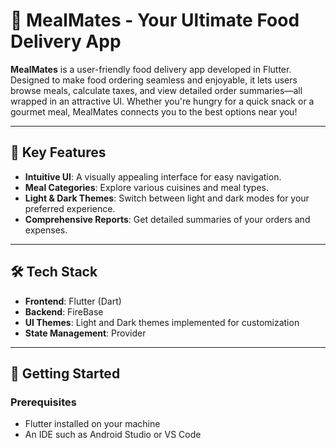 # 🍴 MealMates - Your Ultimate Food Delivery App 

**MealMates** is a user-friendly food delivery app developed in Flutter. Designed to make food ordering seamless and enjoyable, it lets users browse meals, calculate taxes, and view detailed order summaries—all wrapped in an attractive UI. Whether you're hungry for a quick snack or a gourmet meal, MealMates connects you to the best options near you!

---

## 🌟 Key Features

- **Intuitive UI**: A visually appealing interface for easy navigation.
- **Meal Categories**: Explore various cuisines and meal types.
- **Light & Dark Themes**: Switch between light and dark modes for your preferred experience.
- **Comprehensive Reports**: Get detailed summaries of your orders and expenses.

---

## 🛠️ Tech Stack

- **Frontend**: Flutter (Dart)
- **Backend**: FireBase
- **UI Themes**: Light and Dark themes implemented for customization
- **State Management**: Provider

---

## 🚀 Getting Started

### Prerequisites

- Flutter installed on your machine
- An IDE such as Android Studio or VS Code
